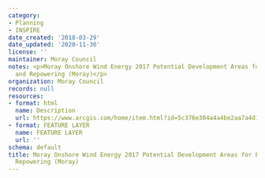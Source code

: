 ```yaml
---
category:
- Planning
- INSPIRE
date_created: '2018-03-29'
date_updated: '2020-11-30'
license: ''
maintainer: Moray Council
notes: <p>Moray Onshore Wind Energy 2017 Potential Development Areas for Extension
  and Repowering (Moray)</p>
organization: Moray Council
records: null
resources:
- format: html
  name: Description
  url: https://www.arcgis.com/home/item.html?id=5c376e304a4a4be2aa7a4d12f922ab9f
- format: FEATURE LAYER
  name: FEATURE LAYER
  url: ''
schema: default
title: Moray Onshore Wind Energy 2017 Potential Development Areas for Extension and
  Repowering (Moray)
---
```

